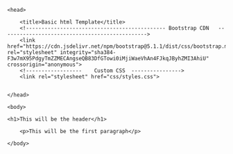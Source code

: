 <!Doctype html>
<!----------Hi Charles! This is a basic template for a website with a link to an external CSS stylesheet and bootstrap included. Let me know if you see any mistakes.--------->

<html lang="en">

<html>

	<head>

		<title>Basic html Template</title>
		<!---------------------------------------------	Bootstrap CDN	----------------------------------------------->
		<link href="https://cdn.jsdelivr.net/npm/bootstrap@5.1.1/dist/css/bootstrap.min.css" rel="stylesheet" integrity="sha384-F3w7mX95PdgyTmZZMECAngseQB83DfGTowi0iMjiWaeVhAn4FJkqJByhZMI3AhiU" crossorigin="anonymous">
		<!------------------	Custom CSS	---------------->
		<link rel="stylesheet" href="css/styles.css">
	

	</head>

	<body>
    
    <h1>This will be the header</h1>
    
		<p>This will be the first paragraph</p> 
		
	</body>


</html>

